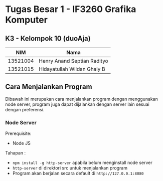 # Tugas Besar 1 - IF3260 Grafika Komputer

## K3 - Kelompok 10 (duoAja)
| NIM      | Nama                           |
|----------|--------------------------------|
| 13521004 | Henry Anand Septian Radityo    |
| 13521015 | Hidayatullah Wildan Ghaly B    |

## Cara Menjalankan Program
Dibawah ini merupakan cara menjalankan program dengan menggunakan node server, program juga dapat dijalankan dengan server lain sesuai dengan preferensi. 

### Node Server
Prerequisite:
- Node JS 

Tahapan : 
- `npm install -g http-server` apabila belum menginstall node server
- `http-server` di direktori src untuk menjalankan program
- Program akan berjalan secara default di `http://127.0.0.1:8080`
